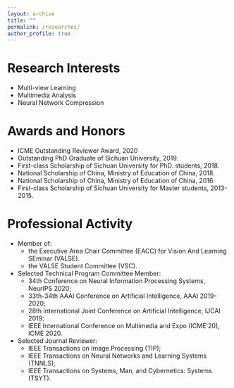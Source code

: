 ```yaml
---
layout: archive
title: ""
permalink: /researches/
author_profile: true
---
```


Research Interests
======
- Multi-view Learning
- Multimedia Analysis
- Neural Network Compression

Awards and Honors
======
- ICME Outstanding Reviewer Award, 2020
- Outstanding PhD Graduate of Sichuan University, 2019.
- First-class Scholarship of Sichuan University for PhD. students, 2018.
- National Scholarship of China, Ministry of Education of China, 2018.
- National Scholarship of China, Ministry of Education of China, 2016.
- First-class Scholarship of Sichuan University for Master students, 2013-2015.


Professional Activity
======
- Member of:
    - the Executive Area Chair Committee (EACC) for Vision And Learning SEminar (VALSE).
    - the VALSE Student Committee (VSC).
- Selected Technical Program Committee Member:
    - 34th Conference on Neural Information Processing Systems, NeurIPS 2020;
    - 33th-34th AAAI Conference on Artificial Intelligence, AAAI 2019-2020;
    - 28th International Joint Conference on Artificial Intelligence, IJCAI 2019;
    - IEEE International Conference on Multimedia and Expo (ICME'20), ICME 2020.
- Selected Journal Reviewer:
    - IEEE Transactions on Image Processing (TIP);
    - IEEE Transactions on Neural Networks and Learning Systems (TNNLS);
    - IEEE Transactions on Systems, Man, and Cybernetics: Systems (TSYT).
